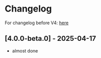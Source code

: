 # Changelog

For changelog before V4: [here](https://github.com/leomotors/chunithm-net-scraper/blob/main/CHANGELOG.md)

## [4.0.0-beta.0] - 2025-04-17

- almost done
